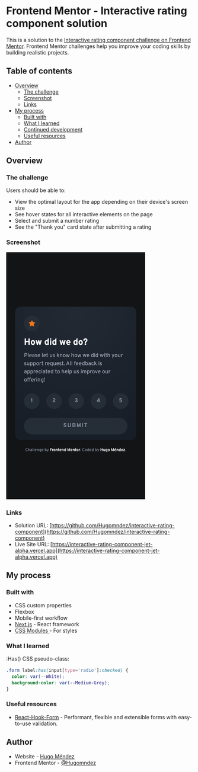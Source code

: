# Frontend Mentor - Interactive rating component solution

This is a solution to the [Interactive rating component challenge on Frontend Mentor](https://www.frontendmentor.io/challenges/interactive-rating-component-koxpeBUmI). Frontend Mentor challenges help you improve your coding skills by building realistic projects.

## Table of contents

- [Overview](#overview)
  - [The challenge](#the-challenge)
  - [Screenshot](#screenshot)
  - [Links](#links)
- [My process](#my-process)
  - [Built with](#built-with)
  - [What I learned](#what-i-learned)
  - [Continued development](#continued-development)
  - [Useful resources](#useful-resources)
- [Author](#author)

## Overview

### The challenge

Users should be able to:

- View the optimal layout for the app depending on their device's screen size
- See hover states for all interactive elements on the page
- Select and submit a number rating
- See the "Thank you" card state after submitting a rating

### Screenshot

![](</public/iteractive-rating(iPhone-SE).png>)

### Links

- Solution URL: [https://github.com/Hugomndez/interactive-rating-component](https://github.com/Hugomndez/interactive-rating-component)
- Live Site URL: [https://interactive-rating-component-jet-alpha.vercel.app](https://interactive-rating-component-jet-alpha.vercel.app)

## My process

### Built with

- CSS custom properties
- Flexbox
- Mobile-first workflow
- [Next.js](https://nextjs.org/) - React framework
- [CSS Modules ](https://css-tricks.com/css-modules-part-1-need/) - For styles

### What I learned

:Has() CSS pseudo-class:

```css
.form label:has(input[type='radio']:checked) {
  color: var(--White);
  background-color: var(--Medium-Grey);
}
```

### Useful resources

- [React-Hook-Form](https://react-hook-form.com) - Performant, flexible and extensible forms with easy-to-use validation.

## Author

- Website - [Hugo Méndez](https://hugomendez.dev)
- Frontend Mentor - [@Hugomndez](https://www.frontendmentor.io/profile/Hugomndez)
